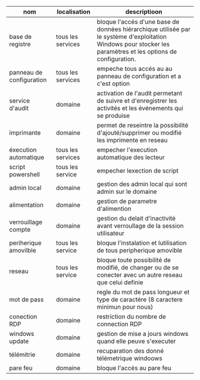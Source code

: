 | nom | localisation | descriptioon |
| -------- | -------- | ----------------- |
base de registre | tous les services | bloque l'accés d'une base de données hiérarchique utilisée    par   le système d'exploitation Windows pour stocker les paramètres et les options de configuration. 
panneau de configuration | tous les services | empeche tous accés au au panneau de configuration et a c'est option 
service d'audit | domaine | activation de l'audit permetant de suivre et d'enregistrer les activités et les événements qui se produise
imprimante | domaine | permet de reseintre la possibilité d'ajouté/supprimer ou modifié les imprimente en reseau 
éxecution automatique | tous les services | empecher l'execution automatique des lecteur 
script powershell | tous les service | empecher lexection de script 
admin local | domaine | gestion des admin local qui sont admin sur le domaine 
alimentation | domaine | gestion de parametre d'alimention 
verrouillage compte | domaine | gestion du delait d'inactivité avant verroullage de la session utilisateur 
periherique amovilble | tous les service | bloque l'instalation et lutilisation de tous peripherique amovible 
reseau | tous les service | bloque toute possibilité de modifié, de changer ou de se conecter avec un autre reseau que celui definie 
mot de pass | domaine | regle du mot de pass longueur et type de caractére (8 caractere minimun pour nous)
conection RDP | domaine | restriction du nombre de connection RDP | 
windows update |domaine | gestion de mise a jours windows quand elle peuve s'executer 
télémitrie | domaine | recuparation des donné télémetrique windoows
pare feu | domaine | bloque l'accés au pare feu 
